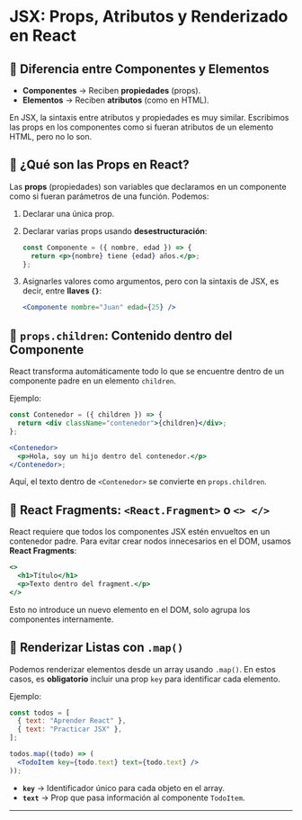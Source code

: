 # JSX: Props, Atributos y Renderizado en React

## 📌 Diferencia entre Componentes y Elementos

- **Componentes** → Reciben **propiedades** (props).
- **Elementos** → Reciben **atributos** (como en HTML).

En JSX, la sintaxis entre atributos y propiedades es muy similar. Escribimos las props en los componentes como si fueran atributos de un elemento HTML, pero no lo son.

## 🎯 ¿Qué son las Props en React?

Las **props** (propiedades) son variables que declaramos en un componente como si fueran parámetros de una función. Podemos:

1. Declarar una única prop.
    
2. Declarar varias props usando **desestructuración**:
    
    ```jsx
    const Componente = ({ nombre, edad }) => {
      return <p>{nombre} tiene {edad} años.</p>;
    };
    ```
    
3. Asignarles valores como argumentos, pero con la sintaxis de JSX, es decir, entre **llaves `{}`**:
    
    ```jsx
    <Componente nombre="Juan" edad={25} />
    ```
    

## 🔹 `props.children`: Contenido dentro del Componente

React transforma automáticamente todo lo que se encuentre dentro de un componente padre en un elemento `children`.

Ejemplo:

```jsx
const Contenedor = ({ children }) => {
  return <div className="contenedor">{children}</div>;
};

<Contenedor>
  <p>Hola, soy un hijo dentro del contenedor.</p>
</Contenedor>;
```

Aquí, el texto dentro de `<Contenedor>` se convierte en `props.children`.

## 🔸 React Fragments: `<React.Fragment>` o `<> </>`

React requiere que todos los componentes JSX estén envueltos en un contenedor padre. Para evitar crear nodos innecesarios en el DOM, usamos **React Fragments**:

```jsx
<>
  <h1>Título</h1>
  <p>Texto dentro del fragment.</p>
</>
```

Esto no introduce un nuevo elemento en el DOM, solo agrupa los componentes internamente.

## 🔹 Renderizar Listas con `.map()`

Podemos renderizar elementos desde un array usando `.map()`. En estos casos, es **obligatorio** incluir una prop `key` para identificar cada elemento.

Ejemplo:

```jsx
const todos = [
  { text: "Aprender React" },
  { text: "Practicar JSX" },
];

todos.map((todo) => (
  <TodoItem key={todo.text} text={todo.text} />
));
```

- **`key`** → Identificador único para cada objeto en el array.
- **`text`** → Prop que pasa información al componente `TodoItem`.

---
